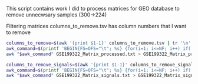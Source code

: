 This script contains work I did to process matrices for GEO database to remove unnecwsary samples (300->224)

Filtering matrices
columns_to_remove.tsv has column numbers that I want to remove

```bash
columns_to_remove=$(awk '{print $1-1}' columns_to_remove.tsv | tr '\n' ' ')
awk_command=$(printf 'BEGIN{FS=OFS="\t"; %s} {for(i=1; i<=NF; i++) if(!(i in remove)) printf $i (i<NF?OFS:ORS)}' "$(printf 'remove[%d];' ${columns_to_remove})")
awk "$awk_command" GSE199322_Matrix_processed.txt > GSE199322_Matrix_processed_filtered.txt
```

```bash
columns_to_remove_signals=$(awk '{print $1-1}' columns_to_remove_signals.tsv | tr '\n' ' ')
awk_command=$(printf 'BEGIN{FS=OFS="\t"; %s} {for(i=1; i<=NF; i++) if(!(i in remove)) printf $i (i<NF?OFS:ORS)}' "$(printf 'remove[%d];' ${columns_to_remove_signals})")
awk "$awk_command" GSE199322_Matrix_signals.txt > GSE199322_Matrix_signals_filtered.txt
```
